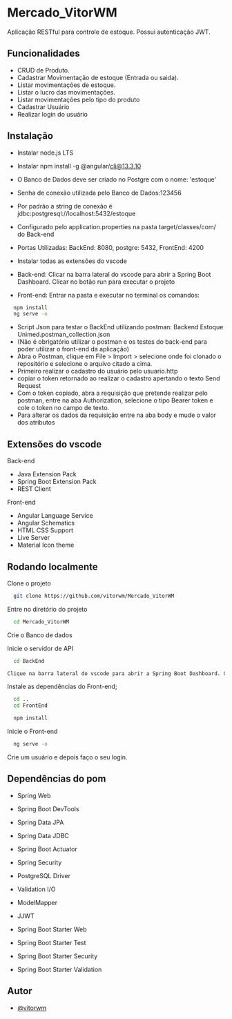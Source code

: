 
# Mercado_VitorWM

Aplicação RESTful para controle de estoque. Possui autenticação JWT.

## Funcionalidades

- CRUD de Produto. 
- Cadastrar Movimentação de estoque (Entrada ou saida).
- Listar movimentações de estoque.
- Listar o lucro das movimentações.
- Listar movimentações pelo tipo do produto
- Cadastrar Usuário
- Realizar login do usuário


## Instalação

- Instalar node.js LTS
- Instalar npm install -g @angular/cli@13.3.10
- O Banco de Dados deve ser criado no Postgre com o nome: 'estoque'
- Senha de conexão utilizada pelo Banco de Dados:123456
- Por padrão a string de conexão é jdbc:postgresql://localhost:5432/estoque
- Configurado pelo application.properties na pasta target/classes/com/ do Back-end

- Portas Utilizadas:
BackEnd: 8080, postgre: 5432, FrontEnd: 4200

- Instalar todas as extensões do vscode

- Back-end: Clicar na barra lateral do vscode para abrir a Spring Boot Dashboard.
   Clicar no botão run para executar o projeto

- Front-end: Entrar na pasta e executar no terminal os comandos:
```bash
  npm install
  ng serve -o
```

- Script Json para testar o BackEnd utilizando postman: Backend Estoque Unimed.postman_collection.json
- (Não é obrigatório utilizar o postman e os testes do back-end para poder utilizar o front-end da aplicação)
- Abra o Postman, clique em File > Import > selecione onde foi clonado o repositório e selecione o arquivo citado a cima.
- Primeiro realizar o cadastro do usuário pelo usuario.http
- copiar o token retornado ao realizar o cadastro apertando o texto Send Request
- Com o token copiado, abra a requisição que pretende realizar pelo postman, entre na aba Authorization, selecione o tipo Bearer token e cole o token no campo de texto.
- Para alterar os dados da requisição entre na aba body e mude o valor dos atributos


    
## Extensões do vscode
Back-end
- Java Extension Pack
- Spring Boot Extension Pack
- REST Client

Front-end
- Angular Language Service
- Angular Schematics
- HTML CSS Support
- Live Server
- Material Icon theme 
## Rodando localmente

Clone o projeto

```bash
  git clone https://github.com/vitorwm/Mercado_VitorWM
```

Entre no diretório do projeto

```bash
  cd Mercado_VitorWM
```

Crie o Banco de dados


Inicie o servidor de API

```bash
  cd BackEnd
```

```bash
Clique na barra lateral do vscode para abrir a Spring Boot Dashboard. Clique no botão run para executar o projeto.
```

Instale as dependências do Front-end;

```bash
  cd ..
  cd FrontEnd
```


```bash
  npm install
```

Inicie o Front-end

```bash
  ng serve -o
```

Crie um usuário e depois faço o seu login.


## Dependências do pom
- Spring Web
- Spring Boot DevTools
- Spring Data JPA
- Spring Data JDBC
- Spring Boot Actuator
- Spring Security
- PostgreSQL Driver
- Validation I/O

- ModelMapper
- JJWT
- Spring Boot Starter Web
- Spring Boot Starter Test
- Spring Boot Starter Security
- Spring Boot Starter Validation


## Autor

- [@vitorwm](https://www.github.com/vitorwm)

